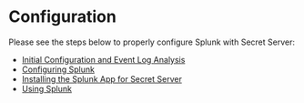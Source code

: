 [title]: # (Configuration)
[tags]: # (introduction)
[priority]: # (1)
# Configuration

Please see the steps below to properly configure Splunk with Secret Server:

   * [Initial Configuration and Event Log Analysis](event-log-analysis.md)
   * [Configuring Splunk](configuring-splunk.md)
   * [Installing the Splunk App for Secret Server](installing-splunk-app.md)
   * [Using Splunk](using-splunk.md)

